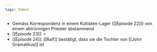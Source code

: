 ```yaml
---
tags: Dämon
---
```


- Gemäss Korrespondenz in einem Kultisten-Lager ([[Episode 22]]) von einem abtrünnigen Priester abstammend
- [[Episode 23]]: 💀
- [[Episode 24]]: [[Ralf]] bestätigt, dass sie die Tochter von [[John Gramatikus]] ist